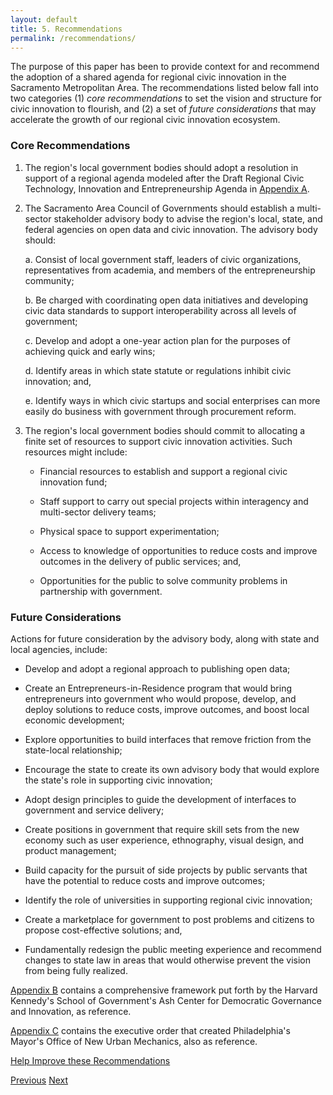 ```yaml
--- 
layout: default
title: 5. Recommendations
permalink: /recommendations/
---
```


The purpose of this paper has been to provide context for and recommend the adoption of a shared agenda for regional civic innovation in the Sacramento Metropolitan Area. The recommendations listed below fall into two categories (1) *core recommendations* to set the vision and structure for civic innovation to flourish, and (2) a set of *future considerations* that may accelerate the growth of our regional civic innovation ecosystem. 

### Core Recommendations

1. The region's local government bodies should adopt a resolution in support of a regional agenda modeled after the Draft Regional Civic Technology, Innovation and Entrepreneurship Agenda in [Appendix A](/resolution).

2. The Sacramento Area Council of Governments should establish a multi-sector stakeholder advisory body to advise the region's local, state, and federal agencies on open data and civic innovation. The advisory body should:

	a. Consist of local government staff, leaders of civic organizations, representatives from academia, and members of the entrepreneurship community;

	b. Be charged with coordinating open data initiatives and developing civic data standards to support interoperability across all levels of government;

	c. Develop and adopt a one-year action plan for the purposes of achieving quick and early wins;

	d. Identify areas in which state statute or regulations inhibit civic innovation; and,

	e. Identify ways in which civic startups and social enterprises can more easily do business with government through procurement reform.

3. The region's local government bodies should commit to allocating a finite set of resources to support civic innovation activities. Such resources might include:

	* Financial resources to establish and support a regional civic innovation fund;

	* Staff support to carry out special projects within interagency and multi-sector delivery teams;

	* Physical space to support experimentation;

	* Access to knowledge of opportunities to reduce costs and improve outcomes in the delivery of public services; and,

	* Opportunities for the public to solve community problems in partnership with government.

### Future Considerations

Actions for future consideration by the advisory body, along with state and local agencies, include:

* Develop and adopt a regional approach to publishing open data;

* Create an Entrepreneurs-in-Residence program that would bring entrepreneurs into government who would propose, develop, and deploy solutions to reduce costs, improve outcomes, and boost local economic development;

* Explore opportunities to build interfaces that remove friction from the state-local relationship;

* Encourage the state to create its own advisory body that would explore the state's role in supporting civic innovation;

* Adopt design principles to guide the development of interfaces to government and service delivery;

* Create positions in government that require skill sets from the new economy such as user experience, ethnography, visual design, and product management;

* Build capacity for the pursuit of side projects by public servants that have the potential to reduce costs and improve outcomes;

* Identify the role of universities in supporting regional civic innovation;

* Create a marketplace for government to post problems and citizens to propose cost-effective solutions; and,

* Fundamentally redesign the public meeting experience and recommend changes to state law in areas that would otherwise prevent the vision from being fully realized.

[Appendix B](/innovative-jurisdiction-framework) contains a comprehensive framework put forth by the Harvard Kennedy's School of Government's Ash Center for Democratic Governance and Innovation, as reference. 

[Appendix C](/new-urban-mechanics) contains the executive order that created Philadelphia's Mayor's Office of New Urban Mechanics, also as reference.

<a href="https://github.com/publicinnovation/whitepaper/issues" class="btn btn-success btn-lg btn-block">Help Improve these Recommendations</a>

<a href="/civic-innovation-themes" class="btn btn-default btn-lg pull-left">Previous</a>
<a href="/agenda-resolution" class="btn btn-default btn-lg pull-right">Next</a>
